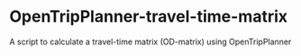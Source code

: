 # OpenTripPlanner-travel-time-matrix
A script to calculate a travel-time matrix (OD-matrix) using OpenTripPlanner
